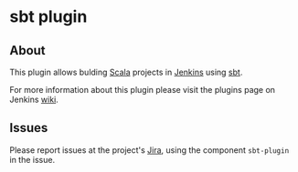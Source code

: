 sbt plugin
==========

About
-----
This plugin allows bulding [Scala] projects in [Jenkins] using [sbt].

For more information about this plugin please visit the plugins page on Jenkins [wiki].

Issues
------
Please report issues at the project's [Jira], using the component `sbt-plugin` in the issue.

[Scala]: http://www.scala-lang.org/
[Jenkins]: http://jenkins-ci.org/
[sbt]: https://www.scala-sbt.org/
[wiki]: http://wiki.jenkins-ci.org/display/JENKINS/sbt+plugin
[Jira]: https://issues.jenkins-ci.org/issues/?jql=project+%3D+JENKINS+AND+component+%3D+sbt-plugin
